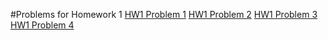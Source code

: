 #Problems for Homework 1
[HW1 Problem 1](https://gbmitchell.github.io/math4610/HW1/problem_1.md)
[HW1 Problem 2](https://gbmitchell.github.io/math4610/HW1/problem_2.md)
[HW1 Problem 3](https://gbmitchell.github.io/math4610/HW1/problem_3.md)
[HW1 Problem 4](https://gbmitchell.github.io/math4610/HW1/problem_4.md)
